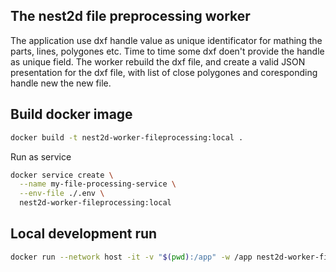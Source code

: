 ## The nest2d file preprocessing worker 

The application use dxf handle value as unique identificator for mathing the parts, lines, polygones etc. Time to time some dxf doen't provide the handle as unique field.
The worker rebuild the dxf file, and create a valid JSON presentation for the dxf file, with list of close polygones and coresponding handle new the new file.

## Build docker image

```sh
docker build -t nest2d-worker-fileprocessing:local .
````

Run as service

```sh
docker service create \
  --name my-file-processing-service \
  --env-file ./.env \
  nest2d-worker-fileprocessing:local
```

## Local development run 

```sh
docker run --network host -it -v "$(pwd):/app" -w /app nest2d-worker-fileprocessing:local bash
```
